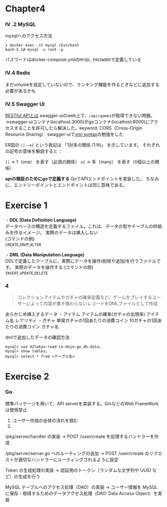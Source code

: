 # Chapter4
### IV .2 MySQL
mysqlへのアクセス方法
```
❯ docker exec -it mysql /bin/bash
bash-5.1# mysql -u root -p
```
パスワードはdocker-compose.ymlの`MYSQL_PASSWORD`で定義している 

### IV.4 Redis
まだvolumeを設定していないので、ランキング機能を作るときなどに追加する必要があるかも

### IV.5 Swagger UI
[RESTful APIとは](https://qiita.com/NagaokaKenichi/items/0647c30ef596cedf4bf2)
swagger-uiのweb上で、`/api/games`が取得できない問題。
→swagger-uiコンテナ(localhost:3000)がgoコンテナ(localhost:8000)にアクセスすることを許可したら解決した。keyword: CORS（Cross-Origin Resource Sharing）
swagger-uiで[yml syntax](https://docs.ansible.com/ansible/latest/reference_appendices/YAMLSyntax.html)の勉強をした

ER図の `||--o{` という表記は 「1対多の関係 (1:N)」 を示しています。
それぞれの記号の意味を解説すると：

`||` → 1（one） を表す（必須の関係）
`o{` → 多（many） を表す（0個以上の関係）


**apiの検証のためにgoで定義する**
GoでAPIエンドポイントを実装した。
ちなみに、エントリーポイントとエンドポイントは同じ意味である。

# Exercise 1
・**DDL (Data Definition Language)**  
データベースの構造を定義するファイル。これは、データの型やテーブルの枠組みを作るイメージ。
実際のデータは挿入しない   
(コマンドの例)  
`CREATE`,`DROP`,`ALTER`

・**DML (Data Manipulation Language)**  
DDLで定義したテーブルに、実際にデータを操作(削除や追加)を行うファイルです。
実際のデータを操作する
(コマンドの例)   
`INSERT`,`UPDATE`,`DELETE`

### 4
> コレクションアイテムやガチャの確率定義など、ゲームをプレイするユーザーによって内容が書き換わらないレコードをDMLファイルとして作成

あらかじめ挿入するデータ
・アイテム
アイテムの確率(ガチャの出現率)
アイテム名
レアリティ
・ガチャ
単発ガチャの1回あたりの消費コイン
10ガチャの1回あたりの消費コイン
ガチャ名


dmlで追加したデータの確認方法
```
mysql> use 42tokyo-road-to-dojo-go_db-data;
mysql> show tables;
mysql> select * from <テーブル名>
```

# Exercise 2
### Go
標準パッケージを用いて、API serverを実装する。GinなどのWeb FrameWorkは使用禁止

1. ユーザー作成の全体の流れを掴む
2. 


/pkg/server/handler の実装
→ POST /user/create を処理するハンドラーを作成

/pkg/server/server.go へのルーティングの追加
→ POST /user/create のリクエストが適切なハンドラーにルーティングされるように設定

Token の生成処理の実装
→ 認証用のトークン（ランダムな文字列や UUID など）の生成を行う

MySQL テーブルへのアクセス処理（DAO）の実装
→ ユーザー情報を MySQL に保存・取得するためのデータアクセス処理（DAO: Data Access Object）を実装